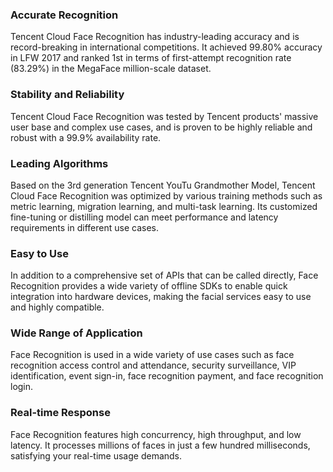 ### Accurate Recognition 
Tencent Cloud Face Recognition has industry-leading accuracy and is record-breaking in international competitions. It achieved 99.80% accuracy in LFW 2017 and ranked 1st in terms of first-attempt recognition rate (83.29%) in the MegaFace million-scale dataset. 

### Stability and Reliability
Tencent Cloud Face Recognition was tested by Tencent products' massive user base and complex use cases, and is proven to be highly reliable and robust with a 99.9% availability rate.

### Leading Algorithms
Based on the 3rd generation Tencent YouTu Grandmother Model, Tencent Cloud Face Recognition was optimized by various training methods such as metric learning, migration learning, and multi-task learning. Its customized fine-tuning or distilling model can meet performance and latency requirements in different use cases.  

### Easy to Use   
In addition to a comprehensive set of APIs that can be called directly, Face Recognition provides a wide variety of offline SDKs to enable quick integration into hardware devices, making the facial services easy to use and highly compatible. 

### Wide Range of Application 
Face Recognition is used in a wide variety of use cases such as face recognition access control and attendance, security surveillance, VIP identification, event sign-in, face recognition payment, and face recognition login.

### Real-time Response
Face Recognition features high concurrency, high throughput, and low latency. It processes millions of faces in just a few hundred milliseconds, satisfying your real-time usage demands.
